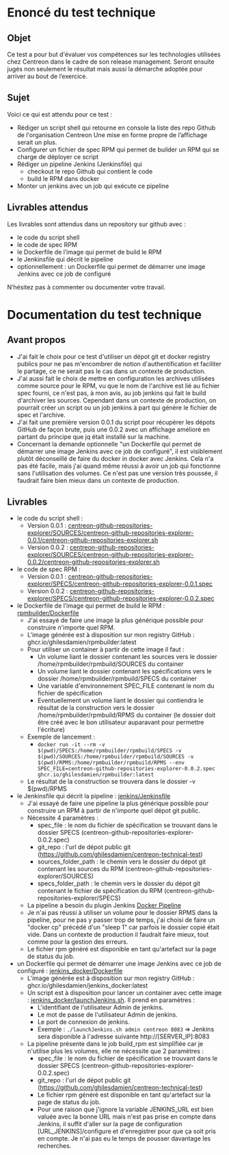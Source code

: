 # Enoncé du test technique 
## Objet
Ce test a pour but d'évaluer vos compétences sur les technologies utilisées chez
Centreon dans le cadre de son release management.
Seront ensuite jugés non seulement le résultat mais aussi la démarche adoptée pour
arriver au bout de l’exercice.
## Sujet
Voici ce qui est attendu pour ce test :
* Rédiger un script shell qui retourne en console la liste des repo Github de
l'organisation Centreon
Une mise en forme propre de l’affichage serait un plus.
* Configurer un fichier de spec RPM qui permet de builder un RPM qui se
charge de déployer ce script
* Rédiger un pipeline Jenkins (Jenkinsfile) qui
  * checkout le repo Github qui contient le code
  * build le RPM dans docker
* Monter un jenkins avec un job qui exécute ce pipeline
## Livrables attendus
Les livrables sont attendus dans un repository sur github avec :
* le code du script shell
* le code de spec RPM
* le Dockerfile de l’image qui permet de build le RPM
* le Jenkinsfile qui décrit le pipeline
* optionnellement : un Dockerfile qui permet de démarrer une image Jenkins avec ce job de configuré

N’hésitez pas à commenter ou documenter votre travail.

# Documentation du test technique
## Avant propos
* J'ai fait le choix pour ce test d'utiliser un dépot git et docker registry publics pour ne pas m'encombrer de notion d'authentification et faciliter le partage, ce ne serait pas le cas dans un contexte de production.
* J'ai aussi fait le choix de mettre en configuration les archives utilisées comme source pour le RPM, vu que le nom de l'archive est lié au fichier spec fourni, ce n'est pas, à mon avis, au job jenkins qui fait le build d'archiver les sources. Cependant dans un contexte de production, on pourrait créer un script ou un job jenkins à part qui génère le fichier de spec et l'archive.
* J'ai fait une première version 0.0.1 du script pour récupérer les dépots GitHub de façon brute, puis une 0.0.2 avec un affichage amélioré en partant du principe que jq était installé sur la machine.
* Concernant la demande optionnelle "un Dockerfile qui permet de démarrer une image Jenkins avec ce job de configuré", il est visiblement plutôt déconseillé de faire du docker in docker avec Jenkins. Cela n'a pas été facile, mais j'ai quand même réussi à avoir un job qui fonctionne sans l'utilisation des volumes. Ce n'est pas une version très poussée, il faudrait faire bien mieux dans un contexte de production.
## Livrables
* le code du script shell : 
  * Version 0.0.1 : [centreon-github-repositories-explorer/SOURCES/centreon-github-repositories-explorer-0.0.1/centreon-github-repositories-explorer.sh](https://github.com/ghilesdamien/centreon-technical-test/blob/main/centreon-github-repositories-explorer/SOURCES/centreon-github-repositories-explorer-0.0.1/centreon-github-repositories-explorer.sh)
  * Version 0.0.2 : [centreon-github-repositories-explorer/SOURCES/centreon-github-repositories-explorer-0.0.2/centreon-github-repositories-explorer.sh](https://github.com/ghilesdamien/centreon-technical-test/blob/main/centreon-github-repositories-explorer/SOURCES/centreon-github-repositories-explorer-0.0.2/centreon-github-repositories-explorer.sh)
* le code de spec RPM : 
  * Version 0.0.1 : [centreon-github-repositories-explorer/SPECS/centreon-github-repositories-explorer-0.0.1.spec](https://github.com/ghilesdamien/centreon-technical-test/blob/main/centreon-github-repositories-explorer/SPECS/centreon-github-repositories-explorer-0.0.1.spec)
  * Version 0.0.2 : [centreon-github-repositories-explorer/SPECS/centreon-github-repositories-explorer-0.0.2.spec](https://github.com/ghilesdamien/centreon-technical-test/blob/main/centreon-github-repositories-explorer/SPECS/centreon-github-repositories-explorer-0.0.2.spec)
* le Dockerfile de l’image qui permet de build le RPM : [rpmbuilder/Dockerfile](https://github.com/ghilesdamien/centreon-technical-test/blob/main/rpmbuilder/Dockerfile)
  * J'ai essayé de faire une image la plus générique possible pour construire n'importe quel RPM.
  * L'image générée est à disposition sur mon registry GitHub : ghcr.io/ghilesdamien/rpmbuilder:latest
  * Pour utiliser un container à partir de cette image il faut :
    * Un volume liant le dossier contenant les sources vers le dossier /home/rpmbuilder/rpmbuild/SOURCES du container
    * Un volume liant le dossier contenant les spécifications vers le dossier /home/rpmbuilder/rpmbuild/SPECS du container
    * Une variable d'environnement SPEC_FILE contenant le nom du fichier de spécification
    * Eventuellement un volume liant le dossier qui contiendra le résultat de la construction vers le dossier /home/rpmbuilder/rpmbuild/RPMS du container (le dossier doit être créé avec le bon utilisateur auparavant pour permettre l'écriture)
  * Exemple de lancement :
    * `docker run -it --rm -v $(pwd)/SPECS:/home/rpmbuilder/rpmbuild/SPECS -v $(pwd)/SOURCES:/home/rpmbuilder/rpmbuild/SOURCES -v $(pwd)/RPMS:/home/rpmbuilder/rpmbuild/RPMS --env SPEC_FILE=centreon-github-repositories-explorer-0.0.2.spec ghcr.io/ghilesdamien/rpmbuilder:latest`
  * Le résultat de la construction se trouvera dans le dossier -v $(pwd)/RPMS
* le Jenkinsfile qui décrit la pipeline : [jenkins/Jenkinsfile](https://github.com/ghilesdamien/centreon-technical-test/blob/main/jenkins/Jenkinsfile)
  * J'ai essayé de faire une pipeline la plus générique possible pour construire un RPM à partir de n'importe quel dépot git public.
  * Nécessite 4 paramètres :
    * spec_file : le nom du fichier de spécification se trouvant dans le dossier SPECS (centreon-github-repositories-explorer-0.0.2.spec)
    * git_repo :  l'url de dépot public git (https://github.com/ghilesdamien/centreon-technical-test)
    * sources_folder_path : le chemin vers le dossier du dépot git contenant les sources du RPM (centreon-github-repositories-explorer/SOURCES)
    * specs_folder_path : le chemin vers le dossier du dépot git contenant le fichier de spécification du RPM (centreon-github-repositories-explorer/SPECS)
  * La pipeline a besoin du plugin Jenkins [Docker Pipeline](https://plugins.jenkins.io/docker-workflow)
  * Je n'ai pas réussi à utiliser un volume pour le dossier RPMS dans la pipeline, pour ne pas y passer trop de temps, j'ai choisi de faire un "docker cp" précédé d'un "sleep 1" car parfois le dossier copié était vide. Dans un contexte de production il faudrait faire mieux, tout comme pour la gestion des erreurs.
  * Le fichier rpm généré est disponible en tant qu'artefact sur la page de status du job.
* un Dockerfile qui permet de démarrer une image Jenkins avec ce job de configuré : [jenkins_docker/Dockerfile](https://github.com/ghilesdamien/centreon-technical-test/blob/main/jenkins_docker/Dockerfile)
  * L'image générée est à disposition sur mon registry GitHub : ghcr.io/ghilesdamien/jenkins_docker:latest
  * Un script est à disposition pour lancer un container avec cette image : [jenkins_docker/launchJenkins.sh](https://github.com/ghilesdamien/centreon-technical-test/blob/main/jenkins_docker/launchJenkins.sh). Il prend en paramètres :
    * L'identifiant de l'utilisateur Admin de jenkins.
    * Le mot de passe de l'utilisateur Admin de jenkins.
    * Le port de connexion de jenkins.
	* Exemple : `./launchJenkins.sh admin centreon 8083` => Jenkins sera disponible à l'adresse suivante http://[SERVER_IP]:8083
  * La pipeline présente dans le job build_rpm est simplifiée car je n'utilise plus les volumes, elle ne nécessite que 2 paramètres :
    * spec_file : le nom du fichier de spécification se trouvant dans le dossier SPECS (centreon-github-repositories-explorer-0.0.2.spec)
    * git_repo :  l'url de dépot public git (https://github.com/ghilesdamien/centreon-technical-test)
	* Le fichier rpm généré est disponible en tant qu'artefact sur la page de status du job.
	* Pour une raison que j'ignore la variable JENKINS_URL est bien valuée avec la bonne URL mais n'est pas prise en compte dans Jenkins, il suffit d'aller sur la page de configuration [URL_JENKINS]/configure et d'enregistrer pour que ça soit pris en compte. Je n'ai pas eu le temps de pousser davantage les recherches.
	

